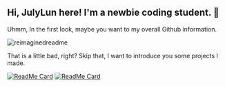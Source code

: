 ## Hi, JulyLun here! I'm a newbie coding student. 🌸
Uhmm, In the first look, maybe you want to my overall Github information.

<img src="https://myreadme.vercel.app/api/embed/Julylun?panels=userstatistics,toprepositories,toplanguages,commitgraph" alt="reimaginedreadme" />

That is a little bad, right? Skip that, I want to introduce you some projects I made.

 [![ReadMe Card](https://github-readme-stats.vercel.app/api/pin/?username=Julylun&repo=ZenGaku)](https://github.com/Julylun/ZenGaku)
[![ReadMe Card](https://github-readme-stats.vercel.app/api/pin/?username=Julylun&repo=FindSelfBack)](https://github.com/Julylun/FindSelfBack)


<!--
**Julylun/JulyLun** is a ✨ _special_ ✨ repository because its `README.md` (this file) appears on your GitHub profile.

Here are some ideas to get you started:

- 🔭 I’m currently working on ...
- 🌱 I’m currently learning ...
- 👯 I’m looking to collaborate on ...
- 🤔 I’m looking for help with ...
- 💬 Ask me about ...
- 📫 How to reach me: ...
- 😄 Pronouns: ...
- ⚡ Fun fact: ...
-->
